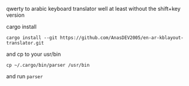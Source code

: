 qwerty to arabic keyboard translator
well at least without the shift+key version

cargo install
```
cargo install --git https://github.com/AnasDEV2005/en-ar-kblayout-translator.git
```
and cp to your usr/bin
```
cp ~/.cargo/bin/parser /usr/bin
```

and run ``parser``
